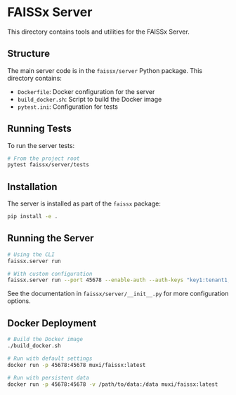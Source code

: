 # FAISSx Server

This directory contains tools and utilities for the FAISSx Server.

## Structure

The main server code is in the `faissx/server` Python package. This directory contains:

- `Dockerfile`: Docker configuration for the server
- `build_docker.sh`: Script to build the Docker image
- `pytest.ini`: Configuration for tests

## Running Tests

To run the server tests:

```bash
# From the project root
pytest faissx/server/tests
```

## Installation

The server is installed as part of the `faissx` package:

```bash
pip install -e .
```

## Running the Server

```bash
# Using the CLI
faissx.server run

# With custom configuration
faissx.server run --port 45678 --enable-auth --auth-keys "key1:tenant1,key2:tenant2"
```

See the documentation in `faissx/server/__init__.py` for more configuration options.

## Docker Deployment

```bash
# Build the Docker image
./build_docker.sh

# Run with default settings
docker run -p 45678:45678 muxi/faissx:latest

# Run with persistent data
docker run -p 45678:45678 -v /path/to/data:/data muxi/faissx:latest
```
